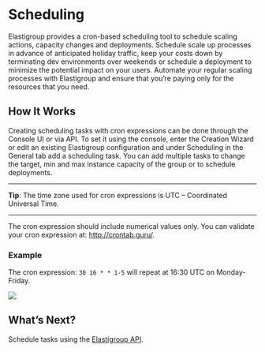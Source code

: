 # Scheduling

Elastigroup provides a cron-based scheduling tool to schedule scaling actions, capacity changes and deployments. Schedule scale up processes in advance of anticipated holiday traffic, keep your costs down by terminating dev environments over weekends or schedule a deployment to minimize the potential impact on your users. Automate your regular scaling processes with Elastigroup and ensure that you’re paying only for the resources that you need.

## How It Works

Creating scheduling tasks with cron expressions can be done through the Console UI or via API. To set it using the console, enter the Creation Wizard or edit an existing Elastigroup configuration and under Scheduling in the General tab add a scheduling task. You can add multiple tasks to change the target, min and max instance capacity of the group or to schedule deployments.

---
**Tip**: The time zone used for cron expressions is UTC – Coordinated Universal Time.

---

The cron expression should include numerical values only. You can validate your cron expression at:  http://crontab.guru/.

### Example

The cron expression: `30 16 * * 1-5` will repeat at 16:30 UTC on Monday-Friday.

<img src="/elastigroup/_media/corefeatures-scheduling-01.png" />

## What’s Next?

Schedule tasks using the [Elastigroup API](https://docs.spot.io/spotinst-api/elastigroup/amazon-web-services/create/).

